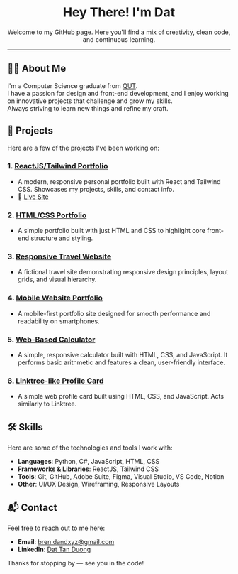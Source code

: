 <h1 align="center">Hey There! I'm Dat</h1>

<p align="center">
Welcome to my GitHub page.  
Here you'll find a mix of creativity, clean code, and continuous learning.
</p>

---

## 🧑‍💻 About Me

I'm a Computer Science graduate from [QUT](https://www.qut.edu.au/courses/bachelor-of-information-technology-computer-science).  
I have a passion for design and front-end development, and I enjoy working on innovative projects that challenge and grow my skills.  
Always striving to learn new things and refine my craft.

## 🚀 Projects

Here are a few of the projects I've been working on:

### 1. [**ReactJS/Tailwind Portfolio**](https://github.com/dev-duong/dev-duong.github.io)

- A modern, responsive personal portfolio built with React and Tailwind CSS. Showcases my projects, skills, and contact info.
- 🔗 [Live Site](https://dev-duong.github.io/)

### 2. [**HTML/CSS Portfolio**](https://github.com/dev-duong/dev-duong.github.io-old)

- A simple portfolio built with just HTML and CSS to highlight core front-end structure and styling.

### 3. [**Responsive Travel Website**](https://github.com/dev-duong/Resposive-Travel-Website)

- A fictional travel site demonstrating responsive design principles, layout grids, and visual hierarchy.

### 4. [**Mobile Website Portfolio**](https://dev-duong.github.io/mobile-portfolio/)

- A mobile-first portfolio site designed for smooth performance and readability on smartphones.

### 5. [**Web-Based Calculator**](https://dev-duong.github.io/calculator/)

- A simple, responsive calculator built with HTML, CSS, and JavaScript. It performs basic arithmetic and features a clean, user-friendly interface.

### 6. [**Linktree-like Profile Card**](https://dev-duong.github.io/profile-card/)

- A simple web profile card built using HTML, CSS, and JavaScript. Acts similarly to Linktree.

## 🛠️ Skills

Here are some of the technologies and tools I work with:

- **Languages**: Python, C#, JavaScript, HTML, CSS
- **Frameworks & Libraries**: ReactJS, Tailwind CSS
- **Tools**: Git, GitHub, Adobe Suite, Figma, Visual Studio, VS Code, Notion
- **Other**: UI/UX Design, Wireframing, Responsive Layouts

## 📬 Contact

Feel free to reach out to me here:

- **Email**: [bren.dandxyz@gmail.com](mailto:bren.dandxyz@gmail.com)
- **LinkedIn**: [Dat Tan Duong](https://www.linkedin.com/in/dat-tan-duong/)

Thanks for stopping by — see you in the code!
